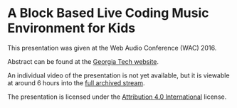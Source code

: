# A Block Based Live Coding Music Environment for Kids

This presentation was given at the Web Audio Conference (WAC) 2016.

Abstract can be found at the [Georgia Tech website](https://smartech.gatech.edu/handle/1853/54660).

An individual video of the presentation is not yet available, but it is viewable at around 6 hours into the
[full archived stream](https://www.youtube.com/watch?v=_FHzCzL-VUw).

The presentation is licensed under the [Attribution 4.0 International](https://creativecommons.org/licenses/by/4.0/) license.
